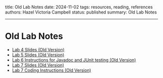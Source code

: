title: Old Lab Notes
date: 2024-11-02
tags: resources, reading, references
authors: Hazel Victoria Campbell
status: published
summary: Old Lab Notes

----

# Old Lab Notes

* [Lab 4 Slides (Old Version)]({attach}notes/Lab4.pdf)
* [Lab 5 Slides (Old Version)]({attach}notes/Lab5.pdf)
* [Lab 6 Instructions for Javadoc and JUnit testing (Old Version)]({attach}notes/Lab6Instructions.pdf)
* [Lab 7 Slides (Old Version)]({attach}notes/Lab7.pdf)
* [Lab 7 Coding Instructions (Old Version)](https://github.com/AbdulAli/CMPUT-301-IntentTesting/blob/main/README.md)
